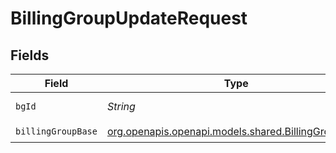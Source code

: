 # BillingGroupUpdateRequest


## Fields

| Field                                                                                          | Type                                                                                           | Required                                                                                       | Description                                                                                    |
| ---------------------------------------------------------------------------------------------- | ---------------------------------------------------------------------------------------------- | ---------------------------------------------------------------------------------------------- | ---------------------------------------------------------------------------------------------- |
| `bgId`                                                                                         | *String*                                                                                       | :heavy_check_mark:                                                                             | id of the billing_group                                                                        |
| `billingGroupBase`                                                                             | [org.openapis.openapi.models.shared.BillingGroupBase](../../models/shared/BillingGroupBase.md) | :heavy_check_mark:                                                                             | N/A                                                                                            |